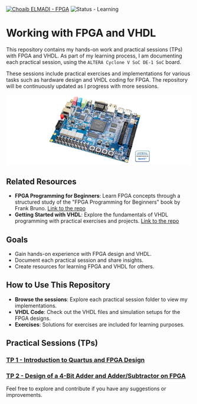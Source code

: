 [![Choaib ELMADI - FPGA](https://img.shields.io/badge/Choaib_ELMADI-FPGA-8800dd)](https://elmadichoaib.vercel.app) ![Status - Learning](https://img.shields.io/badge/Status-Learning-2bd729)

# Working with FPGA and VHDL

This repository contains my hands-on work and practical sessions (TPs) with FPGA and VHDL. As part of my learning process, I am documenting each practical session, using the `ALTERA Cyclone V SoC DE-1 SoC` board.

These sessions include practical exercises and implementations for various tasks such as hardware design and VHDL coding for FPGA. The repository will be continuously updated as I progress with more sessions.

<div align="center">

![ALTERA Cyclone V SoC DE-1 SoC Board](./Images/altera-cyclone-v-soc-de-1-board.png)

</div>

## Related Resources

- **FPGA Programming for Beginners**: Learn FPGA concepts through a structured study of the "FPGA Programming for Beginners" book by Frank Bruno. [Link to the repo](https://github.com/Choaib-ELMADI/fpga-programming-for-beginners)
- **Getting Started with VHDL**: Explore the fundamentals of VHDL programming with practical exercises and projects. [Link to the repo](https://github.com/Choaib-ELMADI/getting-started-with-vhdl)

## Goals

- Gain hands-on experience with FPGA design and VHDL.
- Document each practical session and share insights.
- Create resources for learning FPGA and VHDL for others.

## How to Use This Repository

- **Browse the sessions**: Explore each practical session folder to view my implementations.
- **VHDL Code**: Check out the VHDL files and simulation setups for the FPGA designs.
- **Exercises**: Solutions for exercises are included for learning purposes.

## Practical Sessions (TPs)

### [TP 1 - Introduction to Quartus and FPGA Design](./TP1/)

### [TP 2 - Design of a 4-Bit Adder and Adder/Subtractor on FPGA](./TP2/)

Feel free to explore and contribute if you have any suggestions or improvements.
